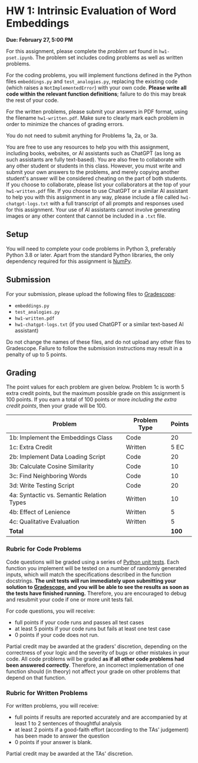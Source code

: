 # HW 1: Intrinsic Evaluation of Word Embeddings
**Due: February 27, 5:00 PM**

For this assignment, please complete the _problem set_ found in `hw1-pset.ipynb`. The problem set includes coding problems as well as written problems.

For the coding problems, you will implement functions defined in the Python files `embeddings.py` and `test_analogies.py`, replacing the existing code (which raises a `NotImplementedError`) with your own code. **Please write all code within the relevant function definitions**; failure to do this may break the rest of your code.

For the written problems, please submit your answers in PDF format, using the filename `hw1-written.pdf`. Make sure to clearly mark each problem in order to minimize the chances of grading errors.

You do not need to submit anything for Problems 1a, 2a, or 3a.

You are free to use any resources to help you with this assignment, including books, websites, or AI assistants such as ChatGPT (as long as such assistants are fully text-based). You are also free to collaborate with any other student or students in this class. However, you must write and submit your own answers to the problems, and merely copying another student's answer will be considered cheating on the part of both students. If you choose to collaborate, please list your collaborators at the top of your `hw1-written.pdf` file. If you choose to use ChatGPT or a similar AI assistant to help you with this assignment in any way, please include a file called `hw1-chatgpt-logs.txt` with a full transcript of all prompts and responses used for this assignment. Your use of AI assistants cannot involve generating images or any other content that cannot be included in a `.txt` file.

## Setup

You will need to complete your code problems in Python 3, preferably Python 3.8 or later. Apart from the standard Python libraries, the only dependency required for this assignment is [NumPy](https://numpy.org/).

## Submission

For your submission, please upload the following files to [Gradescope](https://www.gradescope.com):
* `embeddings.py`
* `test_analogies.py`
* `hw1-written.pdf`
* `hw1-chatgpt-logs.txt` (if you used ChatGPT or a similar text-based AI assistant)

Do not change the names of these files, and do not upload any other files to Gradescope. Failure to follow the submission instructions may result in a penalty of up to 5 points.

## Grading

The point values for each problem are given below. Problem 1c is worth 5 extra credit points, but the maximum possible grade on this assignment is 100 points. If you earn a total of 100 points or more _including the extra credit points_, then your grade will be 100.

| Problem | Problem Type | Points |
|---|---|---|
| 1b: Implement the Embeddings Class | Code | 20 |
| 1c: Extra Credit | Written | 5 EC |
| 2b: Implement Data Loading Script | Code | 20 |
| 3b: Calculate Cosine Similarity | Code | 10 |
| 3c: Find Neighboring Words | Code | 10 |
| 3d: Write Testing Script | Code | 20 |
| 4a: Syntactic vs. Semantic Relation Types | Written | 10 |
| 4b: Effect of Lenience | Written | 5 |
| 4c: Qualitative Evaluation | Written | 5 |
| **Total** | | **100** |

### Rubric for Code Problems
Code questions will be graded using a series of [Python unit tests](https://realpython.com/python-testing/). Each function you implement will be tested on a number of randomly generated inputs, which will match the specifications described in the function docstrings. **The unit tests will run immediately upon submitting your solution to [Gradescope](https://www.gradescope.com), and you will be able to see the results as soon as the tests have finished running.** Therefore, you are encouraged to debug and resubmit your code if one or more unit tests fail. 

For code questions, you will receive:
* full points if your code runs and passes all test cases
* at least 5 points if your code runs but fails at least one test case
* 0 points if your code does not run.

Partial credit may be awarded at the graders' discretion, depending on the correctness of your logic and the severity of bugs or other mistakes in your code. All code problems will be graded **as if all other code problems had been answered correctly**. Therefore, an incorrect implementation of one function should (in theory) not affect your grade on other problems that depend on that function.

### Rubric for Written Problems
For written problems, you will receive:
* full points if results are reported accurately and are accompanied by at least 1 to 2 sentences of thoughtful 
  analysis 
* at least 2 points if a good-faith effort (according to the TAs' judgement) has been made to answer the question
* 0 points if your answer is blank.

Partial credit may be awarded at the TAs' discretion.

